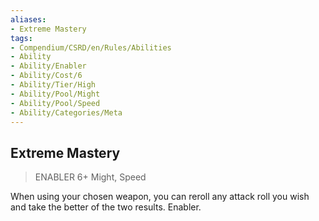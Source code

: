 ```yaml
---
aliases:
- Extreme Mastery
tags:
- Compendium/CSRD/en/Rules/Abilities
- Ability
- Ability/Enabler
- Ability/Cost/6
- Ability/Tier/High
- Ability/Pool/Might
- Ability/Pool/Speed
- Ability/Categories/Meta
---
```


  
## Extreme Mastery  
>ENABLER 6+  Might, Speed  
  
When using your chosen weapon, you can reroll any attack roll you wish and take the better of the two results. Enabler.